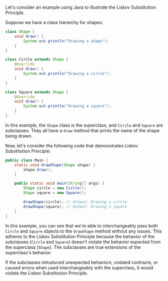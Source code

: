 Let's consider an example using Java to illustrate the Liskov Substitution Principle.

Suppose we have a class hierarchy for shapes:

```java
class Shape {
    void draw() {
        System.out.println("Drawing a shape");
    }
}

class Circle extends Shape {
    @Override
    void draw() {
        System.out.println("Drawing a circle");
    }
}

class Square extends Shape {
    @Override
    void draw() {
        System.out.println("Drawing a square");
    }
}
```

In this example, the `Shape` class is the superclass, and `Circle` and `Square` are subclasses. They all have a `draw` method that prints the name of the shape being drawn.

Now, let's consider the following code that demonstrates Liskov Substitution Principle:

```java
public class Main {
    static void drawShape(Shape shape) {
        shape.draw();
    }

    public static void main(String[] args) {
        Shape circle = new Circle();
        Shape square = new Square();

        drawShape(circle); // Output: Drawing a circle
        drawShape(square); // Output: Drawing a square
    }
}
```

In this example, you can see that we're able to interchangeably pass both `Circle` and `Square` objects to the `drawShape` method without any issues. This adheres to the Liskov Substitution Principle because the behavior of the subclasses (`Circle` and `Square`) doesn't violate the behavior expected from the superclass (`Shape`). The subclasses are true extensions of the superclass's behavior.

If the subclasses introduced unexpected behaviors, violated contracts, or caused errors when used interchangeably with the superclass, it would violate the Liskov Substitution Principle.